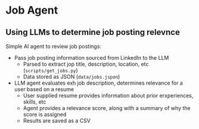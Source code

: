 # Job Agent
## Using LLMs to determine job posting relevnce 

Simple AI agent to review job postings:
- Pass job posting information sourced from LinkedIn to the LLM
    - Parsed to extract jop title, description, location, etc (`scripts/get_jobs.py`)
    - Data stored as JSON (`data/jobs.jspon`)
- LLM agent evaluates exh job description, determines relevance for a user based on a resume
    - User supplied resume provides information about prior erxperiences, skills, etc
    - Agent provides a relevance score, along with a summary of why the score is assigned
    - Results are saved as a CSV

